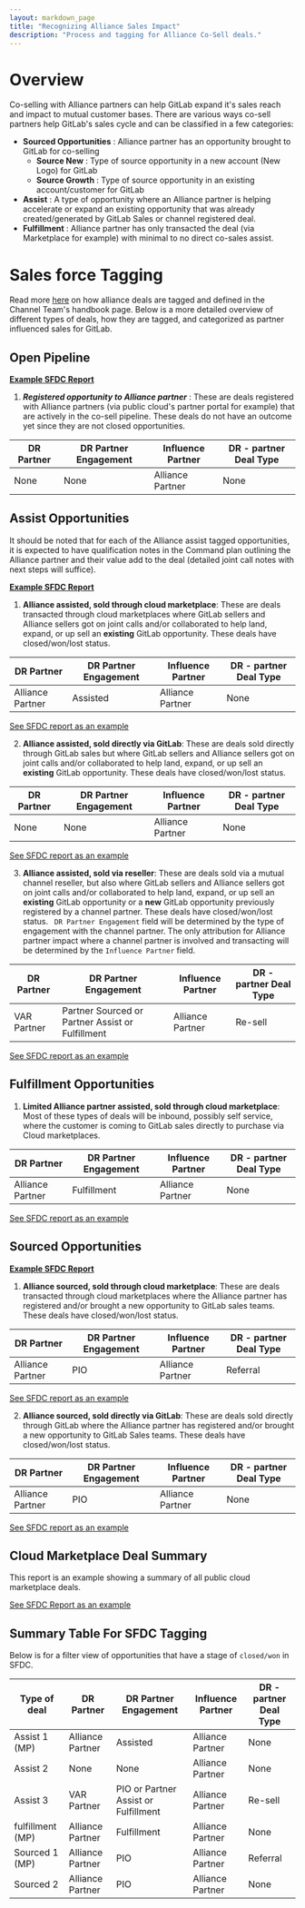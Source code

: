 ```yaml
---
layout: markdown_page
title: "Recognizing Alliance Sales Impact"
description: "Process and tagging for Alliance Co-Sell deals."
---
```



# Overview 

Co-selling with Alliance partners can help GitLab expand it's sales reach and impact to mutual customer bases. There are various ways co-sell partners help GitLab's sales cycle and can be classified in a few categories: 

* **Sourced Opportunities** : Alliance partner has an opportunity brought to GitLab for co-selling
  * **Source New** : Type of source opportunity in a new account (New Logo) for GitLab
  * **Source Growth** : Type of source opportunity in an existing account/customer for GitLab
* **Assist** : A type of opportunity where an Alliance partner is helping accelerate or expand an existing opportunity that was already created/generated by GitLab Sales or channel registered deal. 
* **Fulfillment** : Alliance partner has only transacted the deal (via Marketplace for example) with minimal to no direct co-sales assist. 

# Sales force Tagging 

Read more [here](https://about.gitlab.com/handbook/sales/field-operations/channel-operations/#alliances-and-oems) on how alliance deals are tagged and defined in the Channel Team's handbook page. Below is a more detailed overview of different types of deals, how they are tagged, and categorized as partner influenced sales for GitLab.


## Open Pipeline 

**[Example SFDC Report](https://gitlab.my.salesforce.com/00O4M000004afLJ)**

1. ***Registered opportunity to Alliance partner*** : These are deals registered with Alliance partners (via public cloud's partner portal for example) that are actively in the co-sell pipeline. These deals do not have an outcome yet since they are not closed opportunities. 

DR Partner | DR Partner Engagement | Influence Partner | DR - partner Deal Type
--- | --- | --- | --- 
None | None | Alliance Partner | None

## Assist Opportunities 

It should be noted that for each of the Alliance assist tagged opportunities, it is expected to have qualification notes in the Command plan outlining the Alliance partner and their value add to the deal (detailed joint call notes with next steps will suffice). 

**[Example SFDC Report](https://gitlab.my.salesforce.com/00O4M000004afL9)**

1. **Alliance assisted, sold through cloud marketplace**: These are deals transacted through cloud marketplaces where GitLab sellers and Alliance sellers got on joint calls and/or collaborated to help land, expand, or up sell an **existing** GitLab opportunity. These deals have closed/won/lost status. 

DR Partner | DR Partner Engagement | Influence Partner | DR - partner Deal Type
--- | --- | --- | --- 
Alliance Partner | Assisted | Alliance Partner | None

[See SFDC report as an example](https://gitlab.my.salesforce.com/00O4M000004afKB)

2. **Alliance assisted, sold directly via GitLab**: These are deals sold directly through GitLab sales but where GitLab sellers and Alliance sellers got on joint calls and/or collaborated to help land, expand, or up sell an **existing** GitLab opportunity. These deals have closed/won/lost status.

DR Partner | DR Partner Engagement | Influence Partner | DR - partner Deal Type
--- | --- | --- | --- 
None | None | Alliance Partner | None

[See SFDC report as an example](https://gitlab.my.salesforce.com/00O4M000004afKG)

3. **Alliance assisted, sold via reseller**: These are deals sold via a mutual channel reseller, but also where GitLab sellers and Alliance sellers got on joint calls and/or collaborated to help land, expand, or up sell an **existing** GitLab opportunity or a **new** GitLab opportunity previously registered by a channel partner. These deals have closed/won/lost status. ` DR Partner Engagement` field will be determined by the type of engagement with the channel partner. The only attribution for Alliance partner impact where a channel partner is involved and transacting will be determined by the `Influence Partner` field. 

DR Partner | DR Partner Engagement | Influence Partner | DR - partner Deal Type
--- | --- | --- | --- 
VAR Partner | Partner Sourced or Partner Assist or Fulfillment | Alliance Partner | Re-sell

[See SFDC report as an example](https://gitlab.my.salesforce.com/00O4M000004afKL)


## Fulfillment Opportunities 

1. **Limited Alliance partner assisted, sold through cloud marketplace**: Most of these types of deals will be inbound, possibly self service, where the customer is coming to GitLab sales directly to purchase via Cloud marketplaces. 

DR Partner | DR Partner Engagement | Influence Partner | DR - partner Deal Type
--- | --- | --- | --- 
Alliance Partner | Fulfillment | Alliance Partner | None

[See SFDC report as an example](https://gitlab.my.salesforce.com/00O4M000004afKQ)

## Sourced Opportunities 

**[Example SFDC Report](https://gitlab.my.salesforce.com/00O4M000004afLE)**

1. **Alliance sourced, sold through cloud marketplace**: These are deals transacted through cloud marketplaces where the Alliance partner has registered and/or brought a new opportunity to GitLab sales teams. These deals have closed/won/lost status.

DR Partner | DR Partner Engagement | Influence Partner | DR - partner Deal Type
--- | --- | --- | --- 
Alliance Partner | PIO | Alliance Partner | Referral

[See SFDC report as an example](https://gitlab.my.salesforce.com/00O4M000004afKV)

2. **Alliance sourced, sold directly via GitLab**: These are deals sold directly through GitLab where the Alliance partner has registered and/or brought a new opportunity to GitLab Sales teams. These deals have closed/won/lost status.

DR Partner | DR Partner Engagement | Influence Partner | DR - partner Deal Type
--- | --- | --- | --- 
Alliance Partner | PIO | Alliance Partner | None

[See SFDC report as an example](https://gitlab.my.salesforce.com/00O4M000004afKa)

## Cloud Marketplace Deal Summary

This report is an example showing a summary of all public cloud marketplace deals.

[See SFDC Report as an example](https://gitlab.my.salesforce.com/00O4M000004afL4)

## Summary Table For SFDC Tagging

Below is for a filter view of opportunities that have a stage of `closed/won` in SFDC. 

Type of deal | DR Partner | DR Partner Engagement | Influence Partner | DR - partner Deal Type
--- | --- | --- | --- | --- 
Assist 1 (MP) | Alliance Partner | Assisted | Alliance Partner | None
Assist 2 | None | None | Alliance Partner | None
Assist 3 | VAR Partner | PIO or Partner Assist or Fulfillment | Alliance Partner | Re-sell
fulfillment (MP) | Alliance Partner | Fulfillment | Alliance Partner | None
Sourced 1 (MP) | Alliance Partner | PIO | Alliance Partner | Referral
Sourced 2 | Alliance Partner | PIO | Alliance Partner | None
